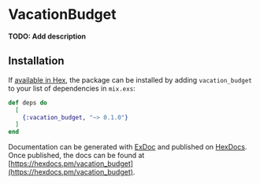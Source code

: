 # VacationBudget

**TODO: Add description**

## Installation

If [available in Hex](https://hex.pm/docs/publish), the package can be installed
by adding `vacation_budget` to your list of dependencies in `mix.exs`:

```elixir
def deps do
  [
    {:vacation_budget, "~> 0.1.0"}
  ]
end
```

Documentation can be generated with [ExDoc](https://github.com/elixir-lang/ex_doc)
and published on [HexDocs](https://hexdocs.pm). Once published, the docs can
be found at [https://hexdocs.pm/vacation_budget](https://hexdocs.pm/vacation_budget).

